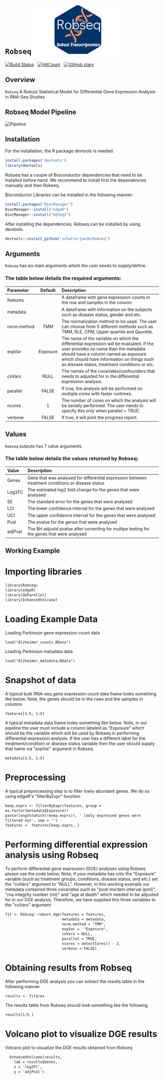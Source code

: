 # `Robseq` <a style="position: relative; display: inline-block;"><img src='man/figures/RobseqLogo.png' align="right"  height="160"/></a>

   


[![Build Status](https://img.shields.io/badge/build-ok-brightgreen)]([https://example-link-to-build-status-page](https://github.com/schatterjee30/Robseq/blob/main/README.md))  &nbsp;
[![HitCount](http://hits.dwyl.com/schatterjee30/Robseq.svg)](http://hits.dwyl.com/schatterjee30/Robseq "Get hits on your repository!") 
 &nbsp;
[![GitHub stars](https://img.shields.io/github/stars/schatterjee30/Robseq.svg?style=social&color=green&label=Stars&cacheBust=1)](https://github.com/schatterjee30/Robseq/stargazers)


## Overview

`Robseq` A Robust Statistical Model for Differential Gene Expression Analysis in RNA-Seq Studies


<!-- [![Downloads](https://cranlogs.r-pkg.org/badges/dearseq?color=blue)](https://www.r-pkg.org/pkg/dearseq) --


# Robseq: A Robust Statistical Model for Differential Gene Expression Analysis in RNA-Seq Studies

<!-- badges: start -->

<!-- badges: end -->

## Robseq Model Pipeline
![Pipeline](Pipeline%20Image.png)

## Installation

For the installation, the R package devtools is needed.
``` r
install.packages('devtools')
library(devtools)
```
Robseq has a couple of Bioconductor dependencies that need to be installed before hand. We recommend to install first the dependencies manually and then Robseq.

Bioconductor Libraries can be installed in the following manner:
``` r
install.packages("BiocManager")
BiocManager::install("edgeR")
BiocManager::install("DESeq2")
```
After installing the dependencies, Robseq can be installed by using devtools.
``` r
devtools::install_github("schatterjee30/Robseq")
```

## Arguments

`Robseq` has six main arguments which the user needs to supply/define.

### The table below details the required arguments:

| Parameter     | Default  | Description                                                                                                          |
|:--------------|:--------:|:---------------------------------------------------------------------------------------------------------------------|
| features |  | A dataframe with gene expression counts in the row and samples in the column.
| metadata |  | A dataframe with information on the subjects such as disease status, gender and etc.       
| norm.method | TMM | The normalization method to be used. The user can choose from 5 different methods such as TMM, RLE, CPM, Upper quartile and Qauntile.  
| expVar | Exposure | The name of the variable on which the differential expression will be evaluated. If the user provides no name then the metadata should have a column named as exposure which should have information on things such as disease status, treatment conditions or etc.
| coVars | NULL | The names of the covariates/confounders that needs to adjusted for in the differential expression analysis.
| parallel | FALSE | If true, the analysis will be performed on multiple cores with faster runtimes.
| ncores | 1 | The number of cores on which the analysis will be serially performed. The user needs to specify this only when parallel = TRUE.
| verbose | FALSE | If true, it will print the progress report.

## Values

`Robseq` outputs has 7 value arguments.

### The table below details the values returned by Robseq:

| Value     | Description                                                                                                              |
|:--------------|:---------------------------------------------------------------------------------------------------------------------|
| Genes | Gene that was analysed for differential expression between treatment conditions or disease status
| Log2FC | The estimated log2 fold change for the genes that were analysed
| SE | The standard error for the genes that were analysed
| LCI | The lower confidence interval for the genes that were analysed
| UCI | The upper confidence interval for the genes that were analysed
| Pval | The pvalue for the genes that were analysed
| adjPval | The BH adjustd pvalue after correcting for multipe testing for the genes that were analysed

## Working Example

# Importing libraries
```{r}
library(Robseq)
library(edgeR)
library(doParallel)
library(EnhancedVolcano)
```

# Loading Example Data
Loading Parkinson gene expression count data
```{r}
load("Alzheimer_counts.RData") 
```

Loading Parkinson metadata data
```{r}
load("Alzheimer_metadata.RData")
```

# Snapshot of data
A typical bulk RNA-seq gene expression count data frame looks something like below. Note, the genes should be in the rows and the samples in columns
```{r}
features[1:5, 1:5]
```
A typical metadata data frame looks something like below. Note, in our pipeline the user must include a column labeled as "Exposure" which should be the variable which will be used by Robseq in performing differential expression analysis. If the user has a different label for the treatment/condition or disease status variable then the user should supply that name via "expVar" argument in Robseq
```{r}
metadata[1:5, 1:5]
```

# Preprocessing
A typical preprocessing step is to filter lowly abundant genes. We do so using edgeR's "filterByExpr" function
```{r}
keep.exprs <- filterByExpr(features, group = as.factor(metadata$Exposure))
paste(length(which(!keep.exprs)), ' lowly expressed genes were filtered out', sep = '')
features <- features[keep.exprs, ]
```

# Performing differential expression analysis using Robseq
To perform differential gene expression (DGE) analyses using Robseq please use the code below. Note, if your metadata has only the "Exposure" variable (such as treatment groups, conditions, disease status, and etc.) set the "coVars" argument to "NULL". However, in this working example our metadata contained three covariates such as "post-mortem interval (pmi)", "rna integrity number (rin)" and "age at death" which needed to be adjusted for in our DGE analysis. Therefore, we have supplied this three variables to the "coVars" argument
```{r}
fit <- Robseq::robust.dge(features = features,
                          metadata = metadata,
                          norm.method = "TMM",
                          expVar =  "Exposure",
                          coVars = NULL,
                          parallel = TRUE,
                          ncores = detectCores() - 2,
                          verbose = FALSE)
```

# Obtaining results from Robseq
After performing DGE analysis you can extract the results table in the following manner
```{r}
results <- fit$res
```
The results table from Robseq should look something like the following
```{r}
results[1:5,]
```

# Volcano plot to visualize DGE results
Volcano plot to visualize the DGE results obtained from Robseq
```{r}
  EnhancedVolcano(results,
    lab = results$Genes,
    x = 'log2FC',
    y = 'adjPval')
```





